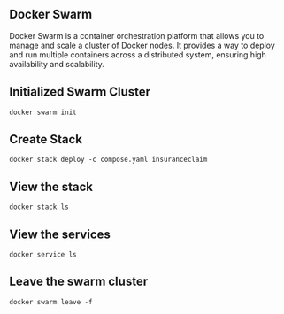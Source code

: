## Docker Swarm  
Docker Swarm is a  container orchestration platform that allows you to manage and scale a cluster of Docker nodes. 
It provides a way to deploy and run multiple containers across a distributed system, ensuring high availability and scalability.

## Initialized Swarm Cluster
	docker swarm init 

## Create Stack
	docker stack deploy -c compose.yaml insuranceclaim

## View the stack
	docker stack ls

## View the  services
	docker service ls

## Leave the swarm cluster
	docker swarm leave -f


